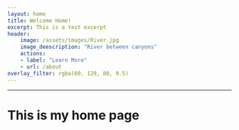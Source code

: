 ```yaml
---
layout: home
title: Welcome Home!
excerpt: This is a test excerpt
header:
    image: /assets/images/River.jpg
    image_deescription: "River between canyons"
    actions:
    - label: "Learn More"
    - url: /about
overlay_filter: rgba(60, 129, 80, 0.5)
---
```


---

# This is my home page